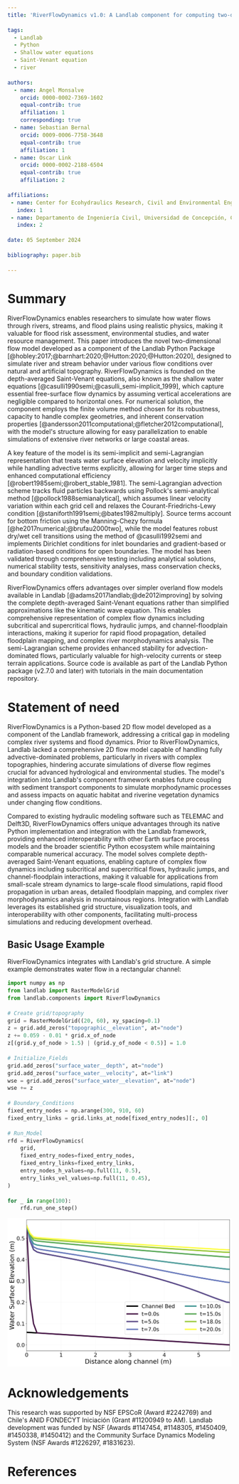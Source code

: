 ```yaml
---
title: 'RiverFlowDynamics v1.0: A Landlab component for computing two-dimensional river flow dynamics'

tags:
  - Landlab
  - Python
  - Shallow water equations
  - Saint-Venant equation
  - river

authors:
  - name: Angel Monsalve
    orcid: 0000-0002-7369-1602
    equal-contrib: true
    affiliation: 1
    corresponding: true
  - name: Sebastian Bernal
    orcid: 0009-0006-7758-3648
    equal-contrib: true
    affiliation: 1
  - name: Oscar Link
    orcid: 0000-0002-2188-6504
    equal-contrib: true
    affiliation: 2

affiliations:
 - name: Center for Ecohydraulics Research, Civil and Environmental Engineering, University of Idaho, Boise, ID, USA
   index: 1
 - name: Departamento de Ingeniería Civil, Universidad de Concepción, Concepción, Chile
   index: 2

date: 05 September 2024

bibliography: paper.bib

---
```

# Summary

RiverFlowDynamics enables researchers to simulate how water flows through rivers, streams, and flood plains using realistic physics, making it valuable for flood risk assessment, environmental studies, and water resource management. This paper introduces the novel two-dimensional flow model developed as a component of the Landlab Python Package [@hobley:2017;@barnhart:2020;@Hutton:2020;@Hutton:2020], designed to simulate river and stream behavior under various flow conditions over natural and artificial topography. RiverFlowDynamics is founded on the depth-averaged Saint-Venant equations, also known as the shallow water equations [@casulli1990semi;@casulli_semi-implicit_1999], which capture essential free-surface flow dynamics by assuming vertical accelerations are negligible compared to horizontal ones. For numerical solution, the component employs the finite volume method chosen for its robustness, capacity to handle complex geometries, and inherent conservation properties [@andersson2011computational;@fletcher2012computational], with the model's structure allowing for easy parallelization to enable simulations of extensive river networks or large coastal areas.

A key feature of the model is its semi-implicit and semi-Lagrangian representation that treats water surface elevation and velocity implicitly while handling advective terms explicitly, allowing for larger time steps and enhanced computational efficiency [@robert1985semi;@robert_stable_1981]. The semi-Lagrangian advection scheme tracks fluid particles backwards using Pollock's semi-analytical method [@pollock1988semianalytical], which assumes linear velocity variation within each grid cell and relaxes the Courant-Friedrichs-Lewy condition [@staniforth1991semi;@bates1982multiply]. Source terms account for bottom friction using the Manning-Chezy formula [@he2017numerical;@brufau2000two], while the model features robust dry/wet cell transitions using the method of @casulli1992semi and implements Dirichlet conditions for inlet boundaries and gradient-based or radiation-based conditions for open boundaries. The model has been validated through comprehensive testing including analytical solutions, numerical stability tests, sensitivity analyses, mass conservation checks, and boundary condition validations.

RiverFlowDynamics offers advantages over simpler overland flow models available in Landlab [@adams2017landlab;@de2012improving] by solving the complete depth-averaged Saint-Venant equations rather than simplified approximations like the kinematic wave equation. This enables comprehensive representation of complex flow dynamics including subcritical and supercritical flows, hydraulic jumps, and channel-floodplain interactions, making it superior for rapid flood propagation, detailed floodplain mapping, and complex river morphodynamics analysis. The semi-Lagrangian scheme provides enhanced stability for advection-dominated flows, particularly valuable for high-velocity currents or steep terrain applications. Source code is available as part of the Landlab Python package (v2.7.0 and later) with tutorials in the main documentation repository.

# Statement of need

RiverFlowDynamics is a Python-based 2D flow model developed as a component of the Landlab framework, addressing a critical gap in modeling complex river systems and flood dynamics. Prior to RiverFlowDynamics, Landlab lacked a comprehensive 2D flow model capable of handling fully advective-dominated problems, particularly in rivers with complex topographies, hindering accurate simulations of diverse flow regimes crucial for advanced hydrological and environmental studies. The model's integration into Landlab's component framework enables future coupling with sediment transport components to simulate morphodynamic processes and assess impacts on aquatic habitat and riverine vegetation dynamics under changing flow conditions.

Compared to existing hydraulic modeling software such as TELEMAC and Delft3D, RiverFlowDynamics offers unique advantages through its native Python implementation and integration with the Landlab framework, providing enhanced interoperability with other Earth surface process models and the broader scientific Python ecosystem while maintaining comparable numerical accuracy. The model solves complete depth-averaged Saint-Venant equations, enabling capture of complex flow dynamics including subcritical and supercritical flows, hydraulic jumps, and channel-floodplain interactions, making it valuable for applications from small-scale stream dynamics to large-scale flood simulations, rapid flood propagation in urban areas, detailed floodplain mapping, and complex river morphodynamics analysis in mountainous regions. Integration with Landlab leverages its established grid structure, visualization tools, and interoperability with other components, facilitating multi-process simulations and reducing development overhead.


## Basic Usage Example

RiverFlowDynamics integrates with Landlab's grid structure. A simple example demonstrates water flow in a rectangular channel:

```python
import numpy as np
from landlab import RasterModelGrid
from landlab.components import RiverFlowDynamics

# Create grid/topography
grid = RasterModelGrid((20, 60), xy_spacing=0.1)
z = grid.add_zeros("topographic__elevation", at="node")
z += 0.059 - 0.01 * grid.x_of_node
z[(grid.y_of_node > 1.5) | (grid.y_of_node < 0.5)] = 1.0

# Initialize_Fields
grid.add_zeros("surface_water__depth", at="node")
grid.add_zeros("surface_water__velocity", at="link")
wse = grid.add_zeros("surface_water__elevation", at="node")
wse += z

# Boundary_Conditions
fixed_entry_nodes = np.arange(300, 910, 60)
fixed_entry_links = grid.links_at_node[fixed_entry_nodes][:, 0]

# Run_Model
rfd = RiverFlowDynamics(
    grid,
    fixed_entry_nodes=fixed_entry_nodes,
    fixed_entry_links=fixed_entry_links,
    entry_nodes_h_values=np.full(11, 0.5),
    entry_links_vel_values=np.full(11, 0.45),
)

for _ in range(100):
    rfd.run_one_step()
```	
![Figure 1: Time evolution of the water surface elevation along a 1% slope channel. The water progressively fills the channel from an initially dry state (t=0.0s) to steady-state flow conditions (t=20.0s)](water_surface_evolution.jpg)

# Acknowledgements
This research was supported by NSF EPSCoR (Award #2242769) and Chile's ANID FONDECYT Iniciación (Grant #11200949 to AM). Landlab development was funded by NSF (Awards #1147454, #1148305, #1450409, #1450338, #1450412) and the Community Surface Dynamics Modeling System (NSF Awards #1226297, #1831623).

# References
